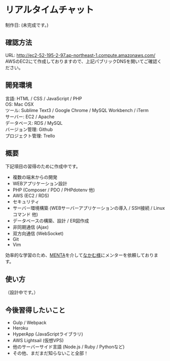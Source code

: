 # リアルタイムチャット
制作日: (未完成です。)

## 確認方法
URL: http://ec2-52-195-2-97.ap-northeast-1.compute.amazonaws.com/<br>
AWSのEC2にて作成しておりますので、上記パブリックDNSを開いてご確認ください。

## 開発環境
言語: HTML / CSS / JavaScript / PHP<br>
OS: Mac OSX<br>
ツール: Sublime Text3 / Google Chrome / MySQL Workbench / iTerm<br>
サーバー: EC2 / Apache<br>
データベース: RDS / MySQL<br>
バージョン管理: Github<br>
プロジェクト管理: Trello

## 概要
下記項目の習得のために作成中です。
- 複数の端末からの開発
- WEBアプリケーション設計
- PHP (Composer / PDO / PHPdotenv 他)
- AWS (EC2 / RDS)
- セキュリティ
- サーバー環境構築 (WEBサーバーアプリケーションの導入 / SSH接続 / Linuxコマンド 他)
- データベースの構築、設計 / ER図作成
- 非同期通信 (Ajax)
- 双方向通信 (WebSocket)
- Git
- Vim

効率的な学習のため、[MENTA](https://menta.work/)を介して[なかむ様](https://nakamu.life/)にメンターを依頼しております。

## 使い方
（設計中です。）

## 今後習得したいこと
- Gulp / Webpack
- Heroku
- HyperApp (JavaScriptライブラリ)
- AWS Lightsail (仮想VPS)
- 他のサーバーサイド言語 (Node.js / Ruby / Pythonなど)
- その他、まだまだ知らないこと全部！
